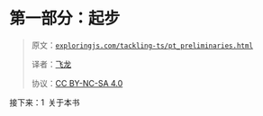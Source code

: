 # 第一部分：起步

> 原文：[`exploringjs.com/tackling-ts/pt_preliminaries.html`](https://exploringjs.com/tackling-ts/pt_preliminaries.html)
> 
> 译者：[飞龙](https://github.com/wizardforcel)
> 
> 协议：[CC BY-NC-SA 4.0](https://creativecommons.org/licenses/by-nc-sa/4.0/)


接下来：1 关于本书
